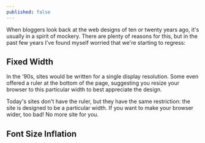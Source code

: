 ```yaml
---
published: false
---
```


When bloggers look back at the web designs of ten or twenty years ago, it's usually in a spirit of mockery. There are plenty of reasons for this, but in the past few years I've found myself worried that we're starting to regress:

## Fixed Width

In the '90s, sites would be written for a single display resolution. Some even offered a ruler at the bottom of the page, suggesting you resize your browser to this particular width to best appreciate the design.

Today's sites don't have the ruler, but they have the same restriction: the site is designed to be a particular width. If you want to make your browser wider, too bad! No more site for you.

## Font Size Inflation